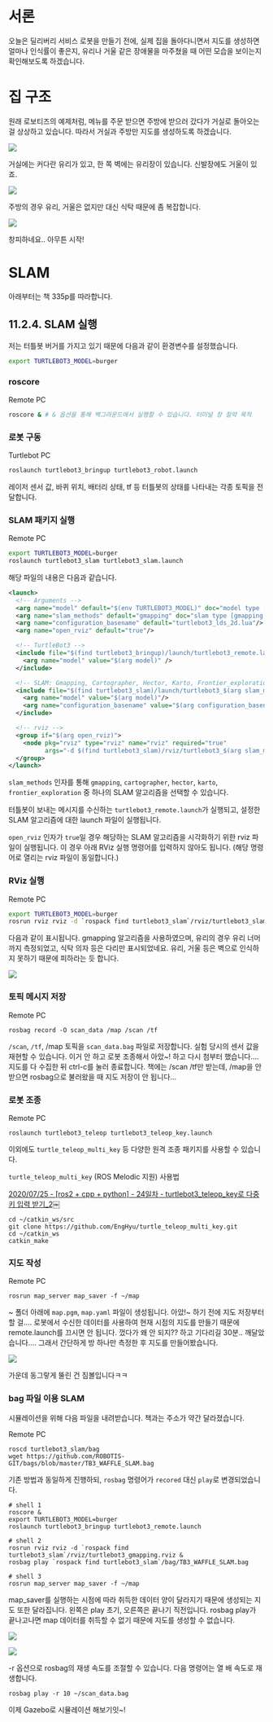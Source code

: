 # 서론

오늘은 딜리버리 서비스 로봇을 만들기 전에, 실제 집을 돌아다니면서 지도를 생성하면 얼마나 인식률이 좋은지, 유리나 거울 같은 장애물을 마주쳤을 때 어떤 모습을 보이는지 확인해보도록 하겠습니다.

# 집 구조

원래 로보티즈의 예제처럼, 메뉴를 주문 받으면 주방에 받으러 갔다가 거실로 돌아오는 걸 상상하고 있습니다. 따라서 거실과 주방만 지도를 생성하도록 하겠습니다.

![](https://img1.daumcdn.net/thumb/R1280x0/?scode=mtistory2&fname=https%3A%2F%2Fblog.kakaocdn.net%2Fdn%2Fm7VfN%2FbtqF5zWOtMs%2Fiz8laGyj245Jbrm3Q0Eie1%2Fimg.jpg)

거실에는 커다란 유리가 있고, 한 쪽 벽에는 유리장이 있습니다. 신발장에도 거울이 있죠.

![](https://img1.daumcdn.net/thumb/R1280x0/?scode=mtistory2&fname=https%3A%2F%2Fblog.kakaocdn.net%2Fdn%2Fcms0pm%2FbtqF7MnjFGI%2F5IKEUdafjdKlzC0TPGqQMK%2Fimg.jpg)

주방의 경우 유리, 거울은 없지만 대신 식탁 때문에 좀 복잡합니다.

![](https://img1.daumcdn.net/thumb/R1280x0/?scode=mtistory2&fname=https%3A%2F%2Fblog.kakaocdn.net%2Fdn%2FbtHIwb%2FbtqF7LBUzYz%2F6rDa75pdpU5Wh3BWMbkV40%2Fimg.jpg)

창피하네요.. 아무튼 시작!

# SLAM

아래부터는 책 335p를 따라합니다.

## 11.2.4. SLAM 실행

저는 터틀봇 버거를 가지고 있기 때문에 다음과 같이 환경변수를 설정했습니다.

```sh
export TURTLEBOT3_MODEL=burger
```

### roscore

Remote PC

```sh
roscore & # & 옵션을 통해 백그라운드에서 실행할 수 있습니다. 터미널 창 절약 목적
```

### 로봇 구동

Turtlebot PC

```sh
roslaunch turtlebot3_bringup turtlebot3_robot.launch
```

레이저 센서 값, 바퀴 위치, 배터리 상태, tf 등 터틀봇의 상태를 나타내는 각종 토픽을 전달합니다.

### SLAM 패키지 실행

Remote PC

```sh
export TURTLEBOT3_MODEL=burger
roslaunch turtlebot3_slam turtlebot3_slam.launch
```

해당 파일의 내용은 다음과 같습니다.

```xml
<launch>
  <!-- Arguments -->
  <arg name="model" default="$(env TURTLEBOT3_MODEL)" doc="model type [burger, waffle, waffle_pi]"/>
  <arg name="slam_methods" default="gmapping" doc="slam type [gmapping, cartographer, hector, karto, frontier_exploration]"/>
  <arg name="configuration_basename" default="turtlebot3_lds_2d.lua"/>
  <arg name="open_rviz" default="true"/>

  <!-- TurtleBot3 -->
  <include file="$(find turtlebot3_bringup)/launch/turtlebot3_remote.launch">
    <arg name="model" value="$(arg model)" />
  </include>

  <!-- SLAM: Gmapping, Cartographer, Hector, Karto, Frontier_exploration, RTAB-Map -->
  <include file="$(find turtlebot3_slam)/launch/turtlebot3_$(arg slam_methods).launch">
    <arg name="model" value="$(arg model)"/>
    <arg name="configuration_basename" value="$(arg configuration_basename)"/>
  </include>

  <!-- rviz -->
  <group if="$(arg open_rviz)">
    <node pkg="rviz" type="rviz" name="rviz" required="true"
          args="-d $(find turtlebot3_slam)/rviz/turtlebot3_$(arg slam_methods).rviz"/>
  </group>
</launch>
```

`slam_methods` 인자를 통해 `gmapping`, `cartographer`, `hector`, `karto`, `frontier_exploration` 중 하나의 SLAM 알고리즘을 선택할 수 있습니다.

터틀봇이 보내는 메시지를 수신하는 `turtlebot3_remote.launch`가 실행되고, 설정한 SLAM 알고리즘에 대한 launch 파일이 실행됩니다.

`open_rviz` 인자가 `true`일 경우 해당하는 SLAM 알고리즘을 시각화하기 위한 rviz 파일이 실행됩니다. 이 경우 아래 RViz 실행 명령어를 입력하지 않아도 됩니다. (해당 명령어로 열리는 rviz 파일이 동일합니다.)

### RViz 실행

Remote PC

```sh
export TURTLEBOT3_MODEL=burger
rosrun rviz rviz -d `rospack find turtlebot3_slam`/rviz/turtlebot3_slam.rviz
```

다음과 같이 표시됩니다. gmapping 알고리즘을 사용하였으며, 유리의 경우 유리 너머까지 측정되었고, 식탁 의자 등은 다리만 표시되었네요. 유리, 거울 등은 벽으로 인식하지 못하기 때문에 피하라는 듯 합니다.

![](https://img1.daumcdn.net/thumb/R1280x0/?scode=mtistory2&fname=https%3A%2F%2Fblog.kakaocdn.net%2Fdn%2Fb4oe2p%2FbtqF9lvTgA3%2FDclsZy66P5CuQ7ckXIbCUk%2Fimg.png)

### 토픽 메시지 저장

Remote PC

```
rosbag record -O scan_data /map /scan /tf
```

`/scan`, `/tf`, /map  토픽을 `scan_data.bag` 파일로 저장합니다. 실험 당시의 센서 값을 재현할 수 있습니다. 이거 안 하고 로봇 조종해서 아았~! 하고 다시 첨부터 했습니다.... 지도를 다 수집한 뒤 ctrl-c를 눌러 종료합니다. 책에는 /scan /tf만 받는데, /map을 안 받으면 rosbag으로 불러왔을 때 지도 저장이 안 됩니다...

### 로봇 조종

Remote PC

```
roslaunch turtlebot3_teleop turtlebot3_teleop_key.launch
```

이외에도 `turtle_teleop_multi_key` 등 다양한 원격 조종 패키지를 사용할 수 있습니다.

`turtle_teleop_multi_key` (ROS Melodic 지원) 사용법

[2020/07/25 - \[ros2 + cpp + python\] - 24일차 - turtlebot3\_teleop\_key로 다중 키 입력 받기\_2￼](https://roomedia.tistory.com/entry/24일차-turtlebot3teleopkey로-다중-키-입력-받기2)

```
cd ~/catkin_ws/src
git clone https://github.com/EngHyu/turtle_teleop_multi_key.git
cd ~/catkin_ws
catkin_make
```

### 지도 작성

Remote PC

```
rosrun map_server map_saver -f ~/map
```

~ 폴더 아래에 `map.pgm`, `map.yaml` 파일이 생성됩니다. 아았!~ 하기 전에 지도 저장부터 할 걸.... 로봇에서 수신한 데이터를 사용하여 현재 시점의 지도를 만들기 때문에 remote.launch를 끄시면 안 됩니다. 껐다가 왜 안 되지?? 하고 기다리길 30분.. 깨달았습니다.... 그래서 간단하게 방 하나만 측정한 후 지도를 만들어봤습니다.

![](https://img1.daumcdn.net/thumb/R1280x0/?scode=mtistory2&fname=https%3A%2F%2Fblog.kakaocdn.net%2Fdn%2FbglVff%2FbtqF6DdGoPn%2Fg7e7OGYrJYkceHDFd7PQr1%2Fimg.png)

가운데 동그랗게 뚤린 건 짐볼입니다ㅋㅋ

### bag 파일 이용 SLAM

시뮬레이션을 위해 다음 파일을 내려받습니다. 책과는 주소가 약간 달라졌습니다.

Remote PC

```
roscd turtlebot3_slam/bag
wget https://github.com/ROBOTIS-GIT/bags/blob/master/TB3_WAFFLE_SLAM.bag
```

기존 방법과 동일하게 진행하되, `rosbag` 명령어가 `recored` 대신 `play`로 변경되었습니다.

```
# shell 1
roscore &
export TURTLEBOT3_MODEL=burger
roslaunch turtlebot3_bringup turtlebot3_remote.launch

# shell 2
rosrun rviz rviz -d `rospack find turtlebot3_slam`/rviz/turtlebot3_gmapping.rviz &
rosbag play `rospack find turtlebot3_slam`/bag/TB3_WAFFLE_SLAM.bag

# shell 3
rosrun map_server map_saver -f ~/map
```

map\_saver를 실행하는 시점에 따라 취득한 데이터 양이 달라지기 때문에 생성되는 지도 또한 달라집니다. 왼쪽은 play 초기, 오른쪽은 끝나기 직전입니다. rosbag play가 끝나고나면 map 데이터를 취득할 수 없기 때문에 지도를 생성할 수 없습니다. 

![](https://img1.daumcdn.net/thumb/R1280x0/?scode=mtistory2&fname=https%3A%2F%2Fblog.kakaocdn.net%2Fdn%2FbMMPSH%2FbtqF8uNAGkO%2F9YE8rHyBKLFVH12RuRbGj0%2Fimg.png)

![](https://img1.daumcdn.net/thumb/R1280x0/?scode=mtistory2&fname=https%3A%2F%2Fblog.kakaocdn.net%2Fdn%2FbDBTu2%2FbtqF5eyHeJa%2FatH6LFBTzy3RWqby1UTy3k%2Fimg.png)

\-r 옵션으로 rosbag의 재생 속도를 조절할 수 있습니다. 다음 명령어는 열 배 속도로 재생합니다.

```
rosbag play -r 10 ~/scan_data.bag
```

이제 Gazebo로 시뮬레이션 해보기잇~!